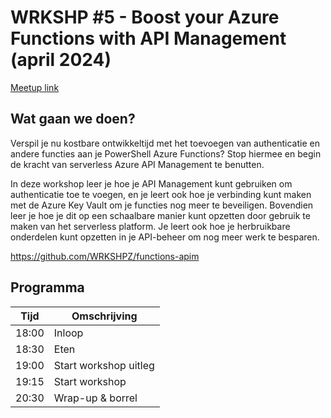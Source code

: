 # WRKSHP #5 - Boost your Azure Functions with API Management (april 2024)

[Meetup link](https://www.meetup.com/wrkshpz/events/299506955/)

## Wat gaan we doen?
Verspil je nu kostbare ontwikkeltijd met het toevoegen van authenticatie en andere functies aan je PowerShell Azure Functions? Stop hiermee en begin de kracht van serverless Azure API Management te benutten.

In deze workshop leer je hoe je API Management kunt gebruiken om authenticatie toe te voegen, en je leert ook hoe je verbinding kunt maken met de Azure Key Vault om je functies nog meer te beveiligen. Bovendien leer je hoe je dit op een schaalbare manier kunt opzetten door gebruik te maken van het serverless platform. Je leert ook hoe je herbruikbare onderdelen kunt opzetten in je API-beheer om nog meer werk te besparen.

https://github.com/WRKSHPZ/functions-apim

## Programma
| Tijd  | Omschrijving          |
|-------|-----------------------|
| 18:00 | Inloop                |
| 18:30 | Eten                  |
| 19:00 | Start workshop uitleg |
| 19:15 | Start workshop        |
| 20:30 | Wrap-up & borrel      |

